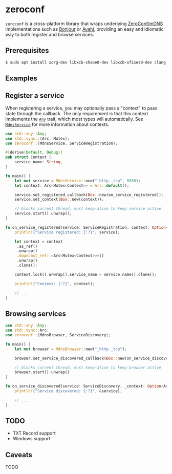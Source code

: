 # zeroconf

`zeroconf` is a cross-platform library that wraps underlying [ZeroConf/mDNS] implementations
such as [Bonjour] or [Avahi], providing an easy and idiomatic way to both register and
browse services.

## Prerequisites

```bash
$ sudo apt install xorg-dev libxcb-shape0-dev libxcb-xfixes0-dev clang
```

## Examples

 ## Register a service

 When registering a service, you may optionally pass a "context" to pass state through the
 callback. The only requirement is that this context implements the [`Any`] trait, which most
 types will automatically. See [`MdnsService`] for more information about contexts.

```rust
use std::any::Any;
use std::sync::{Arc, Mutex};
use zeroconf::{MdnsService, ServiceRegistration};

#[derive(Default, Debug)]
pub struct Context {
    service_name: String,
}

fn main() {
    let mut service = MdnsService::new("_http._tcp", 8080);
    let context: Arc<Mutex<Context>> = Arc::default();

    service.set_registered_callback(Box::new(on_service_registered));
    service.set_context(Box::new(context));

    // blocks current thread, must keep-alive to keep service active
    service.start().unwrap();
}

fn on_service_registered(service: ServiceRegistration, context: Option<Arc<dyn Any>>) {
    println!("Service registered: {:?}", service);

    let context = context
     .as_ref()
     .unwrap()
     .downcast_ref::<Arc<Mutex<Context>>>()
     .unwrap()
     .clone();

    context.lock().unwrap().service_name = service.name().clone();

    println!("Context: {:?}", context);

    // ...
}
```

## Browsing services

```rust
use std::any::Any;
use std::sync::Arc;
use zeroconf::{MdnsBrowser, ServiceDiscovery};

fn main() {
    let mut browser = MdnsBrowser::new("_http._tcp");

    browser.set_service_discovered_callback(Box::new(on_service_discovered));

    // blocks current thread, must keep-alive to keep browser active
    browser.start().unwrap()
}

fn on_service_discovered(service: ServiceDiscovery, _context: Option<Arc<dyn Any>>) {
    println!("Service discovered: {:?}", &service);

    // ...
}
```

## TODO

* TXT Record support
* Windows support

## Caveats

TODO

[ZeroConf/mDNS]: https://en.wikipedia.org/wiki/Zero-configuration_networking
[Bonjour]: https://en.wikipedia.org/wiki/Bonjour_(software)
[Avahi]: https://en.wikipedia.org/wiki/Avahi_(software)
[`MdnsService`]: struct.MdnsService.html
[`MdnsBrowser`]: struct.MdnsBrowser.html
[`Any`]: https://doc.rust-lang.org/std/any/trait.Any.html
